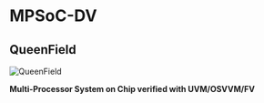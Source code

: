 # MPSoC-DV
## QueenField

![QueenField](../main/icon.jpg)

**Multi-Processor System on Chip verified with UVM/OSVVM/FV**
